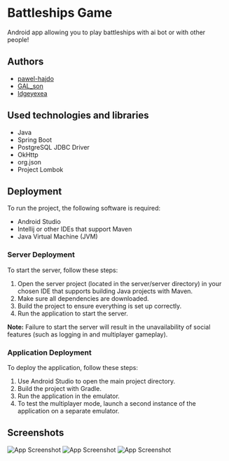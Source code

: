 
# Battleships Game

Android app allowing you to play battleships with ai bot or with other people!
## Authors

- [pawel-hajdo](https://github.com/pawel-hajdo)
- [GAL_son](https://github.com/GAL-son)
- [ldgeyexea](https://github.com/ldgeyexea)

## Used technologies and libraries

- Java
- Spring Boot
- PostgreSQL JDBC Driver
- OkHttp
- org.json
- Project Lombok
## Deployment

To run the project, the following software is required:
- Android Studio
- Intellij or other IDEs that support Maven
- Java Virtual Machine (JVM)

### Server Deployment

To start the server, follow these steps:

1. Open the server project (located in the server/server directory) in your chosen IDE that supports building Java projects with Maven.
2. Make sure all dependencies are downloaded.
3. Build the project to ensure everything is set up correctly.
4. Run the application to start the server.

**Note:** Failure to start the server will result in the unavailability of social features (such as logging in and multiplayer gameplay).

### Application Deployment

To deploy the application, follow these steps:

1. Use Android Studio to open the main project directory.
2. Build the project with Gradle.
3. Run the application in the emulator.
4. To test the multiplayer mode, launch a second instance of the application on a separate emulator.


## Screenshots

![App Screenshot](https://media.discordapp.net/attachments/935426923784445982/1116377307884568728/image.png?width=1328&height=676)
![App Screenshot](https://media.discordapp.net/attachments/935426923784445982/1116377344937050225/image.png?width=995&height=676)
![App Screenshot](https://media.discordapp.net/attachments/935426923784445982/1116377364633501697/image.png?width=995&height=676)

